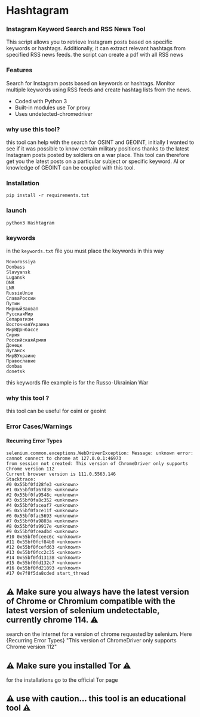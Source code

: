 
# Hashtagram

### Instagram Keyword Search and RSS News Tool

This script allows you to retrieve Instagram posts based on specific keywords or hashtags. Additionally, it can extract relevant hashtags from specified RSS news feeds.
the script can create a pdf with all RSS news
### Features

Search for Instagram posts based on keywords or hashtags.
Monitor multiple keywords using RSS feeds and create hashtag lists from the news.

- Coded with Python 3
- Built-in modules use Tor proxy
- Uses undetected-chromedriver

### why use this tool?

this tool can help with the search for OSINT and GEOINT, initially I wanted to see if it was possible to know certain military positions thanks to the latest Instagram posts posted by soldiers on a war place. This tool can therefore get you the latest posts on a particular subject or specific keyword. AI or knowledge of GEOINT can be coupled with this tool.

### Installation

```
pip install -r requirements.txt
```

### launch

```
python3 Hashtagram
```

### keywords

in the ```keywords.txt``` file you must place the keywords in this way

```
Novorossiya
Donbass
Slavyansk
Lugansk
DNR
LNR
RussieUnie
СлаваРоссии
Путин
МирныйЗахват
РусскаяМир
Сепаратизм
ВосточнаяУкраина
МирВДонбассе
Сирия
РоссийскаяАрмия
Донецк
Луганск
МирВУкраине
Православие
donbas
donetsk
```
this keywords file example is for the Russo-Ukrainian War

### why this tool ?

this tool can be useful for osint or geoint

### Error Cases/Warnings
#### Recurring Error Types
```
selenium.common.exceptions.WebDriverException: Message: unknown error: cannot connect to chrome at 127.0.0.1:46973
from session not created: This version of ChromeDriver only supports Chrome version 112
Current browser version is 111.0.5563.146
Stacktrace:
#0 0x55bf0fd28fe3 <unknown>
#1 0x55bf0fa67d36 <unknown>
#2 0x55bf0fa9548c <unknown>
#3 0x55bf0fa8c352 <unknown>
#4 0x55bf0faceaf7 <unknown>
#5 0x55bf0face11f <unknown>
#6 0x55bf0fac5693 <unknown>
#7 0x55bf0fa9803a <unknown>
#8 0x55bf0fa9917e <unknown>
#9 0x55bf0fceadbd <unknown>
#10 0x55bf0fceec6c <unknown>
#11 0x55bf0fcf84b0 <unknown>
#12 0x55bf0fcefd63 <unknown>
#13 0x55bf0fcc2c35 <unknown>
#14 0x55bf0fd13138 <unknown>
#15 0x55bf0fd132c7 <unknown>
#16 0x55bf0fd21093 <unknown>
#17 0x7f8f5da8cded start_thread
```

## ⚠️ Make sure you always have the latest version of Chrome or Chromium compatible with the latest version of selenium undetectable, currently chrome 114. ⚠️

search on the internet for a version of chrome requested by selenium. Here {Recurring Error Types} "This version of ChromeDriver only supports Chrome version 112"

## ⚠️ Make sure you installed Tor ⚠️

for the installations go to the official Tor page

## ⚠️ use with caution... this tool is an educational tool ⚠️
